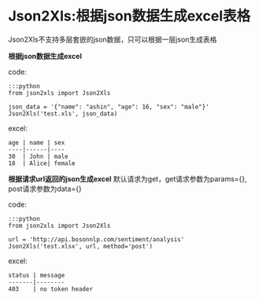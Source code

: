 Json2Xls:根据json数据生成excel表格
==================================

Json2Xls不支持多层套嵌的json数据，只可以根据一层json生成表格

**根据json数据生成excel**

code:

    :::python
    from json2xls import Json2Xls

    json_data = '{"name": "ashin", "age": 16, "sex": "male"}'
    Json2Xls('test.xls', json_data)

excel:

    age | name | sex
    ----|------|----
    30  | John | male
    18  | Alice| female


**根据请求url返回的json生成excel**
默认请求为get，get请求参数为params={}, post请求参数为data={}

code:

    :::python
    from json2xls import Json2Xls

    url = 'http://api.bosonnlp.com/sentiment/analysis'
    Json2Xls('test.xlsx', url, method='post')

excel:

    status | message
    -------|--------
    403    | no token header

